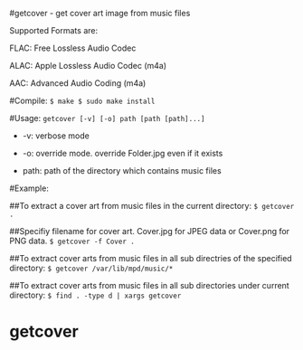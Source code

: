 #getcover - get cover art image from music files

 Supported Formats are:

  FLAC: Free Lossless Audio Codec

  ALAC: Apple Lossless Audio Codec (m4a)

  AAC: Advanced Audio Coding (m4a)

#Compile:
`
 $ make
 $ sudo make install
`

#Usage:
`
 getcover [-v] [-o] path [path [path]...]
`

 *  -v: verbose mode

 *  -o: override mode. override Folder.jpg even if it exists

 *  path: path of the directory which contains music files

 
#Example:

##To extract a cover art from music files in the current directory:
`
 $ getcover . 
`

##Specifiy filename for cover art. Cover.jpg for JPEG data or Cover.png for PNG data.
`
 $ getcover -f Cover .
`

##To extract cover arts from music files in all sub directries of the specified directory:
`
 $ getcover /var/lib/mpd/music/*
`

##To extract cover arts from music files in all sub directories under current directory:
`
 $ find . -type d | xargs getcover
`

# getcover
